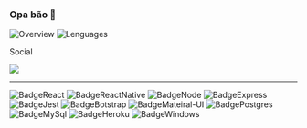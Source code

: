 ### Opa bão 👋

![Overview](https://github.com/vineboneto/stats/blob/master/generated/overview.svg) ![Lenguages](https://github.com/vineboneto/stats/blob/master/generated/languages.svg)


<p>Social</p>

<a href="https://br.linkedin.com/in/vinicius-gazolla-boneto-6b0a02170"> <img src="https://img.shields.io/badge/LinkedIn-0077B5?style=flat&logo=linkedin&logoColor=white" />
</a>
<hr />

![BadgeReact](https://img.shields.io/badge/React-20232A?style=flat&logo=react&logoColor=61DAFB) ![BadgeReactNative](https://img.shields.io/badge/React_Native-20232A?style=flat&logo=react&logoColor=61DAFB) ![BadgeNode](https://img.shields.io/badge/Node.js-43853D?style=flat&logo=nodedotjs&logoColor=white) ![BadgeExpress](	https://img.shields.io/badge/Express.js-000000?style=flat&logo=express&logoColor=white) ![BadgeJest](https://img.shields.io/badge/Jest-C21325?style=flat&logo=jest&logoColor=white) ![BadgeBotstrap](https://img.shields.io/badge/Bootstrap-563D7C?style=flat&logo=bootstrap&logoColor=white) ![BadgeMateiral-UI](https://img.shields.io/badge/Material--UI-0081CB?style=flat&logo=material-ui&logoColor=white) ![BadgePostgres](https://img.shields.io/badge/PostgreSQL-316192?style=flat&logo=postgresql&logoColor=white) ![BadgeMySql](https://img.shields.io/badge/MySQL-00000F?style=flat&logo=mysql&logoColor=whitet) ![BadgeHeroku](https://img.shields.io/badge/Heroku-430098?style=flat&logo=heroku&logoColor=white) ![BadgeWindows](https://img.shields.io/badge/Windows-0078D6?style=flat&logo=windows&logoColor=white)


[comment]: # (https://javascript.plainenglish.io/how-to-make-custom-language-badges-for-your-profile-using-shields-io-d2aeaf016b6b)

